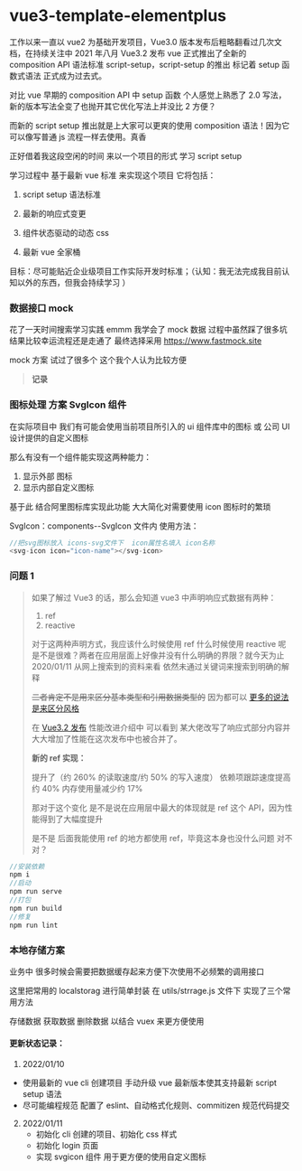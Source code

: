 # vue3-template-elementplus

工作以来一直以 vue2 为基础开发项目，Vue3.0 版本发布后粗略翻看过几次文档，在持续关注中 2021 年八月 Vue3.2 发布 vue 正式推出了全新的 composition API 语法标准 script-setup，script-setup 的推出 标记着 setup 函数式语法 正式成为过去式。

对比 vue 早期的 composition API 中 setup 函数 个人感觉上熟悉了 2.0 写法，新的版本写法全变了也抛开其它优化写法上并没比 2 方便？

而新的 script setup 推出就是上大家可以更爽的使用 composition 语法！因为它可以像写普通 js 流程一样去使用。真香

正好借着我这段空闲的时间 来以一个项目的形式 学习 script setup

学习过程中 基于最新 vue 标准 来实现这个项目 它将包括：

1. script setup 语法标准

2. 最新的响应式变更

3. 组件状态驱动的动态 css

4. 最新 vue 全家桶

目标：尽可能贴近企业级项目工作实际开发时标准；（认知：我无法完成我目前认知以外的东西，但我会持续学习 ）

### 数据接口 mock

花了一天时间搜索学习实践 emmm 我学会了 mock 数据 过程中虽然踩了很多坑 结果比较幸运流程还是走通了 最终选择采用 https://www.fastmock.site

mock 方案 试过了很多个 这个我个人认为比较方便

> **记录**

### 图标处理 方案 SvgIcon 组件

在实际项目中 我们有可能会使用当前项目所引入的 ui 组件库中的图标 或 公司 UI 设计提供的自定义图标

那么有没有一个组件能实现这两种能力：

1.  显示外部 图标
2.  显示内部自定义图标

基于此 结合阿里图标库实现此功能 大大简化对需要使用 icon 图标时的繁琐

SvgIcon：components--SvgIcon 文件内 使用方法：

```javascript
//把svg图标放入 icons-svg文件下  icon属性名填入 icon名称
<svg-icon icon="icon-name"></svg-icon>
```

### 问题 1

> 如果了解过 Vue3 的话，那么会知道 vue3 中声明响应式数据有两种：
>
> 1.  ref
> 2.  reactive
>
> 对于这两种声明方式，我应该什么时候使用 ref 什么时候使用 reactive 呢 是不是很难？两者在应用层面上好像并没有什么明确的界限？就今天为止 2020/01/11 从网上搜索到的资料来看 依然未通过关键词来搜索到明确的解释
>
> ~~二者肯定不是用来区分基本类型和引用数据类型的~~ 因为都可以 [更多的说法是来区分风格](https://www.jianshu.com/p/ec9670c2ff5c)
>
> 在 [Vue3.2 发布](https://blog.vuejs.org/posts/vue-3.2.html) 性能改进介绍中 可以看到 某大佬改写了响应式部分内容并大大增加了性能在这次发布中也被合并了。
>
> **新的 ref 实现：**
>
> 提升了（约 260% 的读取速度/约 50% 的写入速度）
> 依赖项跟踪速度提高约 40%
> 内存使用量减少约 17%
>
> 那对于这个变化 是不是说在应用层中最大的体现就是 ref 这个 API，因为性能得到了大幅度提升
>
> 是不是 后面我能使用 ref 的地方都使用 ref，毕竟这本身也没什么问题 对不对？

```javascript
//安装依赖
npm i
//启动
npm run serve
//打包
npm run build
//修复
npm run lint
```

### 本地存储方案

业务中 很多时候会需要把数据缓存起来方便下次使用不必频繁的调用接口

这里把常用的 localstorag 进行简单封装 在 utils/strrage.js 文件下 实现了三个常用方法

存储数据 获取数据 删除数据 以结合 vuex 来更方便使用

#### 更新状态记录：

1.  2022/01/10

- 使用最新的 vue cli 创建项目 手动升级 vue 最新版本使其支持最新 script setup 语法
- 尽可能编程规范 配置了 eslint、自动格式化规则、commitizen 规范代码提交

2. 2022/01/11
   - 初始化 cli 创建的项目、初始化 css 样式
   - 初始化 login 页面
   - 实现 svgicon 组件 用于更方便的使用自定义图标
